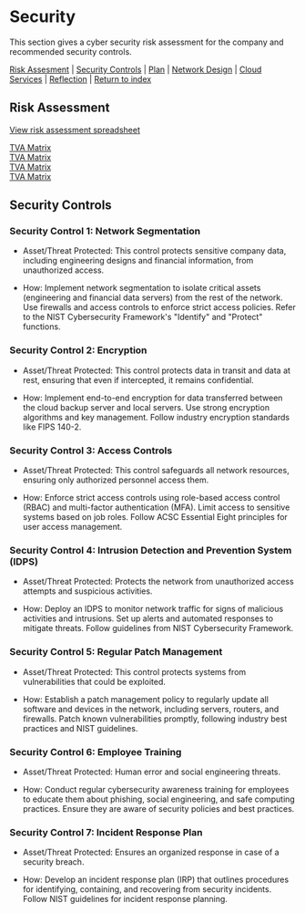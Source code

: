 # Security
This section gives a cyber security risk assessment for the company and recommended security controls.

[Risk Assesment](#risk-assessment) | [Security Controls](#security-controls) | [Plan](./plan.md) | [Network Design](./network.md) | [Cloud Services](./cloud.md) | [Reflection](./reflection.md) | [Return to index](./README.md)

## Risk Assessment
[View risk assessment spreadsheet](./Files/risk-assessment.xlsx)

[TVA Matrix](./images/TVAMatrix_1.png) <br>
[TVA Matrix](./images/TVAMatrix_2.png) <br>
[TVA Matrix](./images/TVAMatrix_1.png) <br>
[TVA Matrix](./images/TVAMatrix_4.png) <br>

## Security Controls
### Security Control 1: Network Segmentation

-	Asset/Threat Protected: This control protects sensitive company data, including engineering designs and financial information, from unauthorized access.

-	How: Implement network segmentation to isolate critical assets (engineering and financial data servers) from the rest of the network. Use firewalls and access controls to enforce strict access policies. Refer to the NIST Cybersecurity Framework's "Identify" and "Protect" functions.

### Security Control 2: Encryption

-	Asset/Threat Protected: This control protects data in transit and data at rest, ensuring that even if intercepted, it remains confidential.

-	How: Implement end-to-end encryption for data transferred between the cloud backup server and local servers. Use strong encryption algorithms and key management. Follow industry encryption standards like FIPS 140-2.

### Security Control 3: Access Controls

-	Asset/Threat Protected: This control safeguards all network resources, ensuring only authorized personnel access them.

-	How: Enforce strict access controls using role-based access control (RBAC) and multi-factor authentication (MFA). Limit access to sensitive systems based on job roles. Follow ACSC Essential Eight principles for user access management.

### Security Control 4: Intrusion Detection and Prevention System (IDPS)

-	Asset/Threat Protected: Protects the network from unauthorized access attempts and suspicious activities.

-	How: Deploy an IDPS to monitor network traffic for signs of malicious activities and intrusions. Set up alerts and automated responses to mitigate threats. Follow guidelines from NIST Cybersecurity Framework.

### Security Control 5: Regular Patch Management

-	Asset/Threat Protected: This control protects systems from vulnerabilities that could be exploited.

-	How: Establish a patch management policy to regularly update all software and devices in the network, including servers, routers, and firewalls. Patch known vulnerabilities promptly, following industry best practices and NIST guidelines.

### Security Control 6: Employee Training

-	Asset/Threat Protected: Human error and social engineering threats.

-	How: Conduct regular cybersecurity awareness training for employees to educate them about phishing, social engineering, and safe computing practices. Ensure they are aware of security policies and best practices.

### Security Control 7: Incident Response Plan

-	Asset/Threat Protected: Ensures an organized response in case of a security breach.

-	How: Develop an incident response plan (IRP) that outlines procedures for identifying, containing, and recovering from security incidents. Follow NIST guidelines for incident response planning.

